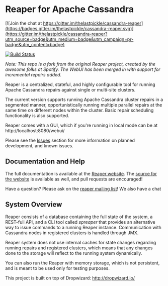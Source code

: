 Reaper for Apache Cassandra
================

[![Join the chat at https://gitter.im/thelastpickle/cassandra-reaper](https://badges.gitter.im/thelastpickle/cassandra-reaper.svg)](https://gitter.im/thelastpickle/cassandra-reaper?utm_source=badge&utm_medium=badge&utm_campaign=pr-badge&utm_content=badge)

[![Build Status](https://travis-ci.org/thelastpickle/cassandra-reaper.svg?branch=master)](https://travis-ci.org/thelastpickle/cassandra-reaper)

*Note: This repo is a fork from the original Reaper project, created by the awesome folks at Spotify.  The WebUI has been merged in with support for incremental repairs added.* 

Reaper is a centralized, stateful, and highly configurable tool for running Apache Cassandra
repairs against single or multi-site clusters.

The current version supports running Apache Cassandra cluster repairs in a segmented manner, 
opportunistically running multiple parallel repairs at the same time on different nodes
within the cluster. Basic repair scheduling functionality is also supported.

Reaper comes with a GUI, which if you're running in local mode can be at http://localhost:8080/webui/ 

Please see the [Issues](https://github.com/thelastpickle/cassandra-reaper/issues) section for more
information on planned development, and known issues.

Documentation and Help
------------------------

The full documentation is available at the [Reaper website](http://cassandra-reaper.io/).  The [source for the website](https://github.com/thelastpickle/reaper-site) is available as well, and pull requests are encouraged!


Have a question?  Please ask on the [reaper mailing list](https://groups.google.com/forum/#!forum/tlp-apache-cassandra-reaper-users)!  We also have a chat 



System Overview
---------------

Reaper consists of a database containing the full state of the system, a REST-full API,
and a CLI tool called *spreaper* that provides an alternative way to issue commands to a running
Reaper instance. Communication with Cassandra nodes in registered clusters is handled through JMX.

Reaper system does not use internal caches for state changes regarding running repairs and
registered clusters, which means that any changes done to the storage will reflect to the running
system dynamically.

You can also run the Reaper with memory storage, which is not persistent, and is meant to
be used only for testing purposes.

This project is built on top of Dropwizard:
http://dropwizard.io/



